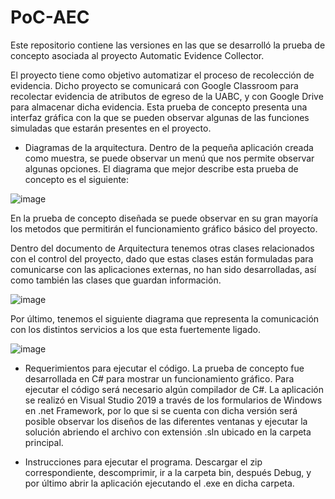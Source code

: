 # PoC-AEC
Este repositorio contiene las versiones en las que se desarrolló la prueba de concepto asociada al proyecto Automatic Evidence Collector.

El proyecto tiene como objetivo automatizar el proceso de recolección de evidencia. Dicho proyecto se comunicará con Google Classroom para recolectar evidencia de atributos de egreso de la UABC, y con Google Drive para almacenar dicha evidencia. 
Esta prueba de concepto presenta una interfaz gráfica con la que se pueden observar algunas de las funciones simuladas que estarán presentes en el proyecto.

- Diagramas de la arquitectura.
Dentro de la pequeña aplicación creada como muestra, se puede observar un menú que nos permite observar algunas opciones. 
El diagrama que mejor describe esta prueba de concepto es el siguiente:

![image](https://user-images.githubusercontent.com/108479596/188427840-6efc3087-4293-4d02-8626-15e8816a5845.png)

En la prueba de concepto diseñada se puede observar en su gran mayoría los metodos que permitirán el funcionamiento gráfico básico del proyecto.

Dentro del documento de Arquitectura tenemos otras clases relacionados con el control del proyecto, dado que estas clases están formuladas para comunicarse con las aplicaciones externas, no han sido desarrolladas, así como también las clases que guardan información.

![image](https://user-images.githubusercontent.com/108479596/188428091-09f02f9c-739b-466a-823d-3eacf1abc64e.png)

Por último, tenemos el siguiente diagrama que representa la comunicación con los distintos servicios a los que esta fuertemente ligado.

![image](https://user-images.githubusercontent.com/108479596/188427913-275715a8-020e-4523-a847-9507937d092f.png)

- Requerimientos para ejecutar el código.
La prueba de concepto fue desarrollada en C# para mostrar un funcionamiento gráfico. Para ejecutar el código será necesario algún compilador de C#.
La aplicación se realizó en Visual Studio 2019 a través de los formularios de Windows en .net Framework, por lo que si se cuenta con dicha versión será posible observar los diseños de las diferentes ventanas y ejecutar la solución abriendo el archivo con extensión .sln ubicado en la carpeta principal.

- Instrucciones para ejecutar el programa.
Descargar el zip correspondiente, descomprimir, ir a la carpeta bin, después Debug, y por último abrir la aplicación ejecutando el .exe en dicha carpeta.
